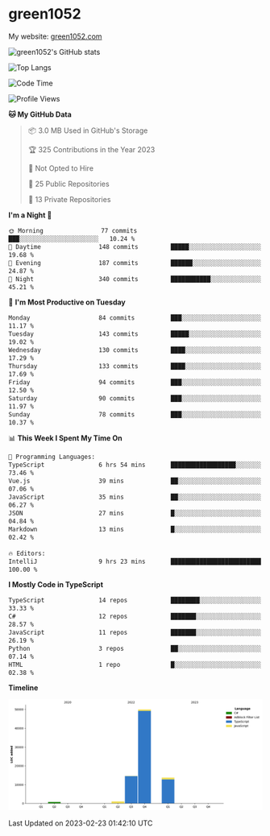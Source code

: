 # green1052

My website: [green1052.com](https://green1052.com)

![green1052's GitHub stats](https://github-readme-stats.vercel.app/api?username=green1052&count_private=true&show_icons=true&theme=city_lights&bg_color=ffffff00&hide_border=true)

![Top Langs](https://github-readme-stats.vercel.app/api/top-langs/?username=green1052&langs_count=15&layout=compact&theme=city_lights&bg_color=ffffff00&hide_border=true)

<!--START_SECTION:waka-->
![Code Time](http://img.shields.io/badge/Code%20Time-51%20hrs%2017%20mins-blue)

![Profile Views](http://img.shields.io/badge/Profile%20Views-1-blue)

**🐱 My GitHub Data** 

> 📦 3.0 MB Used in GitHub's Storage 
 > 
> 🏆 325 Contributions in the Year 2023
 > 
> 🚫 Not Opted to Hire
 > 
> 📜 25 Public Repositories 
 > 
> 🔑 13 Private Repositories 
 > 
**I'm a Night 🦉** 

```text
🌞 Morning                77 commits          ███░░░░░░░░░░░░░░░░░░░░░░   10.24 % 
🌆 Daytime                148 commits         █████░░░░░░░░░░░░░░░░░░░░   19.68 % 
🌃 Evening                187 commits         ██████░░░░░░░░░░░░░░░░░░░   24.87 % 
🌙 Night                  340 commits         ███████████░░░░░░░░░░░░░░   45.21 % 
```
📅 **I'm Most Productive on Tuesday** 

```text
Monday                   84 commits          ███░░░░░░░░░░░░░░░░░░░░░░   11.17 % 
Tuesday                  143 commits         █████░░░░░░░░░░░░░░░░░░░░   19.02 % 
Wednesday                130 commits         ████░░░░░░░░░░░░░░░░░░░░░   17.29 % 
Thursday                 133 commits         ████░░░░░░░░░░░░░░░░░░░░░   17.69 % 
Friday                   94 commits          ███░░░░░░░░░░░░░░░░░░░░░░   12.50 % 
Saturday                 90 commits          ███░░░░░░░░░░░░░░░░░░░░░░   11.97 % 
Sunday                   78 commits          ███░░░░░░░░░░░░░░░░░░░░░░   10.37 % 
```


📊 **This Week I Spent My Time On** 

```text
💬 Programming Languages: 
TypeScript               6 hrs 54 mins       ██████████████████░░░░░░░   73.46 % 
Vue.js                   39 mins             ██░░░░░░░░░░░░░░░░░░░░░░░   07.06 % 
JavaScript               35 mins             ██░░░░░░░░░░░░░░░░░░░░░░░   06.27 % 
JSON                     27 mins             █░░░░░░░░░░░░░░░░░░░░░░░░   04.84 % 
Markdown                 13 mins             █░░░░░░░░░░░░░░░░░░░░░░░░   02.42 % 

🔥 Editors: 
IntelliJ                 9 hrs 23 mins       █████████████████████████   100.00 % 
```

**I Mostly Code in TypeScript** 

```text
TypeScript               14 repos            ████████░░░░░░░░░░░░░░░░░   33.33 % 
C#                       12 repos            ███████░░░░░░░░░░░░░░░░░░   28.57 % 
JavaScript               11 repos            ███████░░░░░░░░░░░░░░░░░░   26.19 % 
Python                   3 repos             ██░░░░░░░░░░░░░░░░░░░░░░░   07.14 % 
HTML                     1 repo              █░░░░░░░░░░░░░░░░░░░░░░░░   02.38 % 
```



**Timeline**

![Lines of Code chart](https://raw.githubusercontent.com/green1052/green1052/main/assets/bar_graph.png)


 Last Updated on 2023-02-23 01:42:10 UTC
<!--END_SECTION:waka-->
